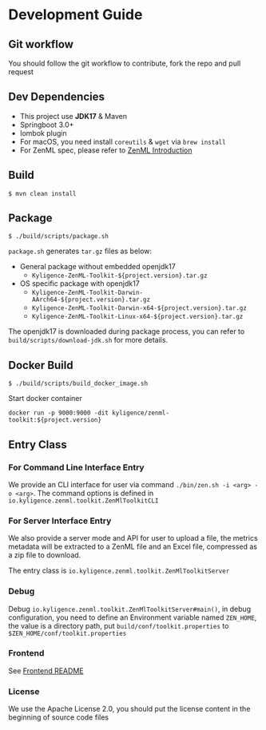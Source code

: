 # Development Guide

## Git workflow

You should follow the git workflow to contribute, fork the repo and pull request

## Dev Dependencies

- This project use **JDK17** & Maven
- Springboot 3.0+
- lombok plugin
- For macOS, you need install `coreutils` & `wget` via `brew install`
- For ZenML spec, please refer to  [ZenML Introduction](https://zen-docs.kyligence.io/en/appendix/zenml-reference)

## Build

```shell
$ mvn clean install
```

## Package

```shell
$ ./build/scripts/package.sh
```

`package.sh` generates `tar.gz` files as below:

- General package without embedded openjdk17
    - `Kyligence-ZenML-Toolkit-${project.version}.tar.gz`
- OS specific package with openjdk17
    - `Kyligence-ZenML-Toolkit-Darwin-AArch64-${project.version}.tar.gz`
    - `Kyligence-ZenML-Toolkit-Darwin-x64-${project.version}.tar.gz`
    - `Kyligence-ZenML-Toolkit-Linux-x64-${project.version}.tar.gz`

The openjdk17 is downloaded during package process, you can refer to `build/scripts/download-jdk.sh` for more details.

##  Docker Build
```shell
$ ./build/scripts/build_docker_image.sh
```

Start docker container

```shell
docker run -p 9000:9000 -dit kyligence/zenml-toolkit:${project.version}
```

## Entry Class

### For Command Line Interface Entry

We provide an CLI interface for user via command `./bin/zen.sh -i <arg> -o <arg>`.
The command options is defined in `io.kyligence.zenml.toolkit.ZenMlToolkitCLI`

### For Server Interface Entry

We also provide a server mode and API for user to upload a file, the metrics metadata will be extracted to a ZenML file
and an Excel file, compressed as a zip file to download.

The entry class is `io.kyligence.zenml.toolkit.ZenMlToolkitServer`

### Debug

Debug `io.kyligence.zenml.toolkit.ZenMlToolkitServer#main()`, in debug configuration, you need to define an Environment
variable named `ZEN_HOME`, the value is a directory path, put `build/conf/toolkit.properties`
to `$ZEN_HOME/conf/toolkit.properties`

### Frontend
See [Frontend README](../frontend/README.md)

### License

We use the Apache License 2.0, you should put the license content in the beginning of source code files
